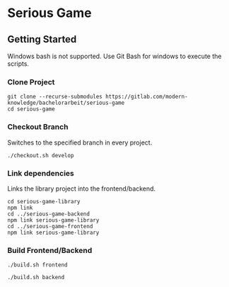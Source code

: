 # Serious Game


## Getting Started

Windows bash is not supported. Use Git Bash for windows to execute the scripts.

### Clone Project
```shell script
git clone --recurse-submodules https://gitlab.com/modern-knowledge/bachelorarbeit/serious-game
cd serious-game
```

### Checkout Branch
Switches to the specified branch in every project.
```
./checkout.sh develop
```

### Link dependencies
Links the library project into the frontend/backend.

```shell script
cd serious-game-library
npm link
cd ../serious-game-backend
npm link serious-game-library
cd ../serious-game-frontend
npm link serious-game-library
```

### Build Frontend/Backend
````
./build.sh frontend

./build.sh backend
````


